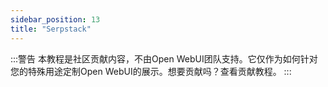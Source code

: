 ```yaml
---
sidebar_position: 13
title: "Serpstack"
---
```


:::警告
本教程是社区贡献内容，不由Open WebUI团队支持。它仅作为如何针对您的特殊用途定制Open WebUI的展示。想要贡献吗？查看贡献教程。
:::
